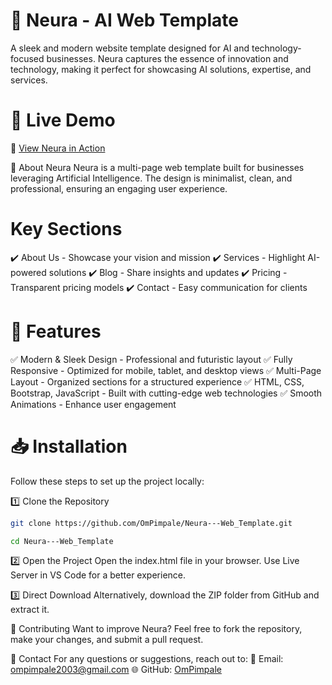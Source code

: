 # 🧠 Neura - AI Web Template

A sleek and modern website template designed for AI and technology-focused businesses. Neura captures the essence of innovation and technology, making it perfect for showcasing AI solutions, expertise, and services.

# 🌟 Live Demo

🔗 <a href="https://ompimpale.github.io/Neura---Web_Template/index.html">View Neura in Action</a>

🚀 About Neura
Neura is a multi-page web template built for businesses leveraging Artificial Intelligence. The design is minimalist, clean, and professional, ensuring an engaging user experience.

# Key Sections

✔️ About Us - Showcase your vision and mission
✔️ Services - Highlight AI-powered solutions
✔️ Blog - Share insights and updates
✔️ Pricing - Transparent pricing models
✔️ Contact - Easy communication for clients

# 🎨 Features

✅ Modern & Sleek Design - Professional and futuristic layout
✅ Fully Responsive - Optimized for mobile, tablet, and desktop views
✅ Multi-Page Layout - Organized sections for a structured experience
✅ HTML, CSS, Bootstrap, JavaScript - Built with cutting-edge web technologies
✅ Smooth Animations - Enhance user engagement

# 📥 Installation

Follow these steps to set up the project locally:

1️⃣ Clone the Repository

```sh
git clone https://github.com/OmPimpale/Neura---Web_Template.git
```

```sh
cd Neura---Web_Template
```

2️⃣ Open the Project
Open the index.html file in your browser.
Use Live Server in VS Code for a better experience.

3️⃣ Direct Download
Alternatively, download the ZIP folder from GitHub and extract it.

🤝 Contributing
Want to improve Neura? Feel free to fork the repository, make your changes, and submit a pull request.

📧 Contact
For any questions or suggestions, reach out to:
📩 Email: ompimpale2003@gmail.com
🌐 GitHub: <a href="https://github.com/OmPimpale">OmPimpale</a>